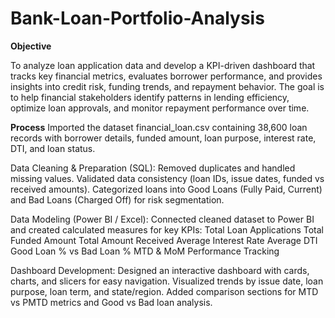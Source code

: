 # Bank-Loan-Portfolio-Analysis

**Objective**

To analyze loan application data and develop a KPI-driven dashboard that tracks key financial metrics, evaluates borrower performance, and provides insights into credit risk, funding trends, and repayment behavior.
The goal is to help financial stakeholders identify patterns in lending efficiency, optimize loan approvals, and monitor repayment performance over time.

**Process**
Imported the dataset financial_loan.csv containing 38,600 loan records with borrower details, funded amount, loan purpose, interest rate, DTI, and loan status.

Data Cleaning & Preparation (SQL):
Removed duplicates and handled missing values.
Validated data consistency (loan IDs, issue dates, funded vs received amounts).
Categorized loans into Good Loans (Fully Paid, Current) and Bad Loans (Charged Off) for risk segmentation.

Data Modeling (Power BI / Excel):
Connected cleaned dataset to Power BI and created calculated measures for key KPIs:
Total Loan Applications
Total Funded Amount
Total Amount Received
Average Interest Rate
Average DTI
Good Loan % vs Bad Loan %
MTD & MoM Performance Tracking

Dashboard Development:
Designed an interactive dashboard with cards, charts, and slicers for easy navigation.
Visualized trends by issue date, loan purpose, loan term, and state/region.
Added comparison sections for MTD vs PMTD metrics and Good vs Bad loan analysis.
